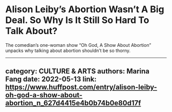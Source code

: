 # Alison Leiby’s Abortion Wasn’t A Big Deal. So Why Is It Still So Hard To Talk About?

The comedian’s one-woman show “Oh God, A Show About Abortion” unpacks why talking about abortion shouldn’t be so thorny.

---
category: CULTURE & ARTS
authors: Marina Fang
date: 2022-05-13
link: https://www.huffpost.com/entry/alison-leiby-oh-god-a-show-about-abortion_n_627d4415e4b0b74b0e80d17f
---
